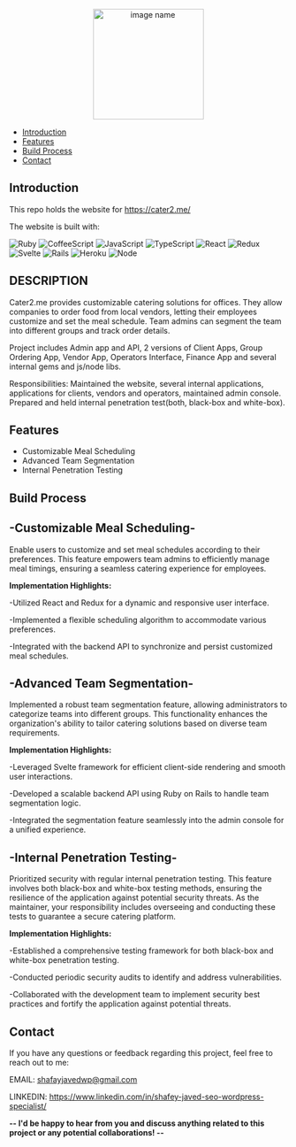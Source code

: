 <p align="center">
  <a href="https://gitpoint.co/">
   <img alt="image name" title="title" src="https://cater2.me/wp-content/themes/cater2me/images/footer-cater.png" width="200px" >
  </a>
</p>

- [Introduction](#introduction)
- [Features](#features)
- [Build Process](#build-process)
- [Contact](#contact)

## Introduction
This repo holds the website for https://cater2.me/

The website is built with:

![Ruby](https://img.shields.io/badge/Ruby-2.7.4-red.svg)
![CoffeeScript](https://img.shields.io/badge/CoffeeScript-1.12.8-brown.svg)
![JavaScript](https://img.shields.io/badge/JavaScript-ES6-yellow.svg)
![TypeScript](https://img.shields.io/badge/TypeScript-4.4.4-blue.svg)
![React](https://img.shields.io/badge/React-17.0.2-blue.svg)
![Redux](https://img.shields.io/badge/Redux-4.1.1-purple.svg)
![Svelte](https://img.shields.io/badge/Svelte-3.44.0-orange.svg)
![Rails](https://img.shields.io/badge/Rails-6.1.4.1-red.svg)
![Heroku](https://img.shields.io/badge/Heroku-deployed-brightgreen.svg)
![Node](https://img.shields.io/badge/Node-14.17.6-green.svg)


## DESCRIPTION
Cater2.me provides customizable catering solutions for offices. They allow companies to order food from local vendors, letting their employees customize and set the meal schedule. Team admins can segment the team into different groups and track order details.

Project includes Admin app and API, 2 versions of Client Apps, Group Ordering App, Vendor App, Operators Interface, Finance App and several internal gems and js/node libs.

Responsibilities:
Maintained the website, several internal applications, applications for clients, vendors and operators, maintained admin console. Prepared and held internal penetration test(both, black-box and white-box).



## Features

- Customizable Meal Scheduling
- Advanced Team Segmentation
- Internal Penetration Testing


## Build Process

## -Customizable Meal Scheduling-
Enable users to customize and set meal schedules according to their preferences. This feature empowers team admins to efficiently manage meal timings, ensuring a seamless catering experience for employees.


**Implementation Highlights:**

-Utilized React and Redux for a dynamic and responsive user interface.

-Implemented a flexible scheduling algorithm to accommodate various preferences.

-Integrated with the backend API to synchronize and persist customized meal schedules.



## -Advanced Team Segmentation-
Implemented a robust team segmentation feature, allowing administrators to categorize teams into different groups. This functionality enhances the organization's ability to tailor catering solutions based on diverse team requirements.


**Implementation Highlights:**

-Leveraged Svelte framework for efficient client-side rendering and smooth user interactions.

-Developed a scalable backend API using Ruby on Rails to handle team segmentation logic.

-Integrated the segmentation feature seamlessly into the admin console for a unified experience.



## -Internal Penetration Testing-
Prioritized security with regular internal penetration testing. This feature involves both black-box and white-box testing methods, ensuring the resilience of the application against potential security threats. As the maintainer, your responsibility includes overseeing and conducting these tests to guarantee a secure catering platform.


**Implementation Highlights:**

-Established a comprehensive testing framework for both black-box and white-box penetration testing.

-Conducted periodic security audits to identify and address vulnerabilities.

-Collaborated with the development team to implement security best practices and fortify the application against potential threats.




## Contact

If you have any questions or feedback regarding this project, feel free to reach out to me:


EMAIL: shafayjavedwp@gmail.com

LINKEDIN: https://www.linkedin.com/in/shafey-javed-seo-wordpress-specialist/

**-- I'd be happy to hear from you and discuss anything related to this project or any potential collaborations! --**
